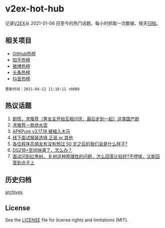 # v2ex-hot-hub

 记录[V2EX](https://www.v2ex.com/)从 2021-01-06 日至今的热门话题。每小时抓取一次数据，按天[归档](archives)。
 
 ## 相关项目

- [GitHub热榜](https://github.com/lonnyzhang423/github-hot-hub)
- [知乎热榜](https://github.com/lonnyzhang423/zhihu-hot-hub)
- [微博热榜](https://github.com/lonnyzhang423/weibo-hot-hub)
- [头条热榜](https://github.com/lonnyzhang423/toutiao-hot-hub)
- [抖音热榜](https://github.com/lonnyzhang423/douyin-hot-hub)


 `更新时间：2021-04-12 11:18:11 +0800`

## 热议话题

1. [剧慌，求推荐〔男女主开始互相讨厌，最后走到一起〕这类国产剧](https://www.v2ex.com/t/769868)
1. [求推荐一款烧水壶](https://www.v2ex.com/t/769861)
1. [APKPure v3.17.18 被植入木马](https://www.v2ex.com/t/769879)
1. [线下面试服装选择 正装 or 其他](https://www.v2ex.com/t/769852)
1. [各位程序员朋友有没有想过 50 岁之后的我们会是什么样子?](https://www.v2ex.com/t/769894)
1. [DS218+空间快满了，怎么办？](https://www.v2ex.com/t/769924)
1. [面试问到红黑树， B 树这种原理性的问题，怎么回答比较好?不啰嗦，又能回答到点子上](https://www.v2ex.com/t/769849)

## 历史归档

[archives](archives)

## License

See the [LICENSE](LICENSE) file for license rights and limitations (MIT).

